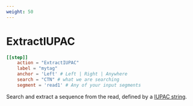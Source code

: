 ```yaml
---
weight: 50
---
```


# ExtractIUPAC


```toml
[[step]]
    action = "ExtractIUPAC"
    label = "mytag"
    anchor = 'Left' # Left | Right | Anywhere
    search = "CTN" # what we are searching
    segment = 'read1' # Any of your input segments


```

Search and extract a sequence from the read, defined by a [IUPAC string](https://doi.org/10.1093%2Fnar%2F13.9.3021).


